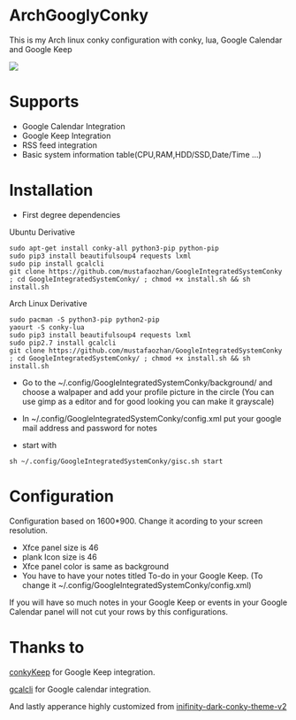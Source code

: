 # ArchGooglyConky
This is my Arch linux conky configuration with conky, lua, Google Calendar and Google Keep

<img src="https://s19.postimg.org/bjuohjh2b/Untitled.png" />

# Supports

- Google Calendar Integration
- Google Keep Integration
- RSS feed integration
- Basic system information table(CPU,RAM,HDD/SSD,Date/Time ...)

# Installation

- First degree dependencies

Ubuntu Derivative
```
sudo apt-get install conky-all python3-pip python-pip
sudo pip3 install beautifulsoup4 requests lxml
sudo pip install gcalcli
git clone https://github.com/mustafaozhan/GoogleIntegratedSystemConky ; cd GoogleIntegratedSystemConky/ ; chmod +x install.sh && sh install.sh
```

Arch Linux Derivative
```
sudo pacman -S python3-pip python2-pip
yaourt -S conky-lua
sudo pip3 install beautifulsoup4 requests lxml
sudo pip2.7 install gcalcli
git clone https://github.com/mustafaozhan/GoogleIntegratedSystemConky ; cd GoogleIntegratedSystemConky/ ; chmod +x install.sh && sh install.sh
```

- Go to the ~/.config/GoogleIntegratedSystemConky/background/ and choose a walpaper and add your profile picture in the circle (You can use gimp as a editor and for good looking you can make it grayscale)

- In ~/.config/GoogleIntegratedSystemConky/config.xml put your google mail address and password for notes

- start with
```
sh ~/.config/GoogleIntegratedSystemConky/gisc.sh start
```

# Configuration

Configuration based on 1600*900. Change it acording to your screen resolution.

- Xfce panel size is 46
- plank Icon size is 46
- Xfce panel color is same as background
- You have to have your notes titled To-do in your Google Keep. (To change it ~/.config/GoogleIntegratedSystemConky/config.xml)

If you will have so much notes in your Google Keep or events in your Google Calendar panel will not cut your rows by this configurations.

# Thanks to

<a href="https://github.com/kunesj/conkyKeep">conkyKeep</a> for Google Keep integration.

<a href="https://github.com/insanum/gcalcli">gcalcli</a> for Google calendar integration.

And lastly apperance highly customized from  <a href="https://blog.icanbeacoder.com/inifinity-dark-conky-theme-v2/">inifinity-dark-conky-theme-v2</a>


